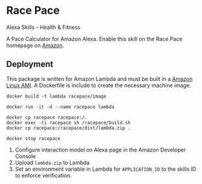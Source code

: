 # Race Pace

Alexa Skills - Health & Fitness

A Pace Calculator for Amazon Alexa. Enable this skill on the Race Pace homepage
on [Amazon][racepace].

## Deployment

This package is written for Amazon Lambda and must be built in a
[Amazon Linux AMI][amazonlinux]. A Dockerfile is include to create the necessary
machine image.

    docker build -t lambda racepace/image

    docker run -it -d --name racepace lambda

    docker cp racepace racepace:/.
    docker exec -ti racepace sh /racepace/build.sh
    docker cp racepace:/racepace/dist/lambda.zip .

    docker stop racepace

1. Configure interaction model on Alexa page in the Amazon Developer Console
2. Upload `lambda.zip` to Lambda
3. Set an environment variable in Lambda for `APPLICATION_ID` to the skills
   ID to enforce verification.

[racepace]: https://www.amazon.com/dp/B072HC713N
[amazonlinux]: http://docs.aws.amazon.com/lambda/latest/dg/current-supported-versions.html
